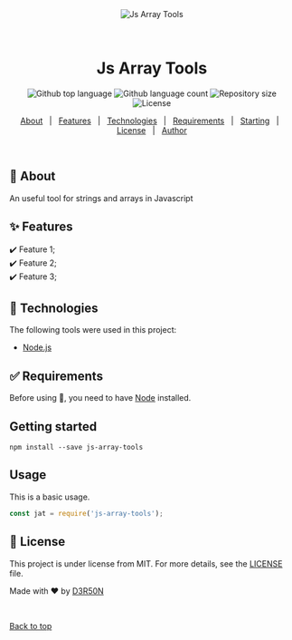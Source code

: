 <div align="center" id="top">
  <img src="./.github/app.gif" alt="Js Array Tools" />

  &#xa0;

  <!-- <a href="https://jsarraytools.netlify.app">Demo</a> -->
</div>

<h1 align="center">Js Array Tools</h1>

<p align="center">
  <img alt="Github top language" src="https://img.shields.io/github/languages/top/D3R50N/js-array-tools?color=56BEB8">

  <img alt="Github language count" src="https://img.shields.io/github/languages/count/D3R50N/js-array-tools?color=56BEB8">

  <img alt="Repository size" src="https://img.shields.io/github/repo-size/D3R50N/js-array-tools?color=56BEB8">

  <img alt="License" src="https://img.shields.io/github/license/D3R50N/js-array-tools?color=56BEB8">

  <!-- <img alt="Github issues" src="https://img.shields.io/github/issues/D3R50N/js-array-tools?color=56BEB8" /> -->

  <!-- <img alt="Github forks" src="https://img.shields.io/github/forks/D3R50N/js-array-tools?color=56BEB8" /> -->

  <!-- <img alt="Github stars" src="https://img.shields.io/github/stars/D3R50N/js-array-tools?color=56BEB8" /> -->
</p>

<!-- Status -->

<!-- <h4 align="center"> 
	🚧  Js Array Tools 🚀 Under construction...  🚧
</h4> 

<hr> -->

<p align="center">
  <a href="#dart-about">About</a> &#xa0; | &#xa0;
  <a href="#sparkles-features">Features</a> &#xa0; | &#xa0;
  <a href="#rocket-technologies">Technologies</a> &#xa0; | &#xa0;
  <a href="#white_check_mark-requirements">Requirements</a> &#xa0; | &#xa0;
  <a href="#checkered_flag-starting">Starting</a> &#xa0; | &#xa0;
  <a href="#memo-license">License</a> &#xa0; | &#xa0;
  <a href="https://github.com/D3R50N" target="_blank">Author</a>
</p>

<br>

## :dart: About ##

An useful tool for strings and arrays in Javascript

## :sparkles: Features ##

:heavy_check_mark: Feature 1;\
:heavy_check_mark: Feature 2;\
:heavy_check_mark: Feature 3;

## :rocket: Technologies ##

The following tools were used in this project:

- [Node.js](https://nodejs.org/en/)

## :white_check_mark: Requirements ##

Before using :checkered_flag:, you need to have [Node](https://nodejs.org/en/) installed.



## Getting started ##

`
npm install --save js-array-tools
`
## Usage ##
  This is a basic usage. 


```js
const jat = require('js-array-tools');
```

## :memo: License ##

This project is under license from MIT. For more details, see the [LICENSE](LICENSE.md) file.

Made with :heart: by <a href="https://github.com/D3R50N" target="_blank">D3R50N</a>

&#xa0;

<a href="#top">Back to top</a>
